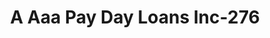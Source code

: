 ---
f_zip-code: 34285
f_state-code: FL
title: A Aaa Pay Day Loans Inc-276
f_phone: 941-496-8999
f_city-only: Venice
f_address: Venice Venice
f_location-unique-id: '276'
slug: a-aaa-pay-day-loans-inc-276
updated-on: '2024-05-30T13:46:58.046Z'
created-on: '2024-05-30T13:36:59.803Z'
published-on: '2024-05-30T13:54:32.469Z'
f_city-state: cms/city/venice-fl.md
f_company: cms/company/a-aaa-pay-day-loans-inc.md
f_state: cms/state/florida.md
layout: '[payday-loan].html'
tags: payday-loan
---